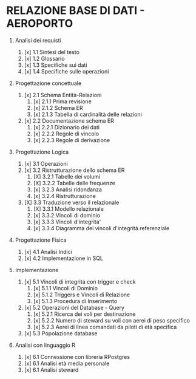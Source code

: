 # RELAZIONE BASE DI DATI - AEROPORTO

1. Analisi dei requisti
    1. [x] 1.1 Sintesi del testo
    2. [x] 1.2 Glossario
    3. [x] 1.3 Specifiche sui dati
    4. [x] 1.4 Specifiche sulle operazioni

2. Progettazione concettuale
    1. [x] 2.1 Schema Entità-Relazioni
        1. [x] 2.1.1 Prima revisione
        2. [x] 2.1.2 Schema ER
        3. [x] 2.1.3 Tabella di cardinalità delle relazioni
    2. [x] 2.2 Documentazione schema ER
        1. [x] 2.2.1 Dizionario dei dati
        2. [x] 2.2.2 Regole di vincolo 
        3. [x] 2.2.3 Regole di derivazione 

3. Progettazione Logica
    1. [x] 3.1 Operazioni
    2. [x] 3.2 Ristrutturazione dello schema ER
        1. [X] 3.2.1 Tabelle dei volumi
        2. [X] 3.2.2 Tabelle delle frequenze
        3. [x] 3.2.3 Analisi ridondanza 
        4. [x] 3.2.4 Ristrutturazione
    3. [X] 3.3 Traduzione verso il relazionale
        1. [X] 3.3.1 Modello relazionale    
        2. [x] 3.3.2 Vincoli di dominio
        3. [x] 3.3.3 Vincoli d'integrita'
        4. [x] 3.3.4 Diagramma dei vincoli d'integrità referenziale

4. Progettazione Fisica
    1. [x] 4.1 Analisi Indici
    2. [x] 4.2 Implementazione in SQL

5. Implementazione
    1. [x] 5.1 Vincoli di integrita con trigger e check
       1. [x] 5.1.1 Vincoli di Dominio
       2. [x] 5.1.2 Triggers e Vincoli di Relazione
       3. [x] 5.1.3 Procedura di Inserimento
    2. [x] 5.2 Operazioni del Database - Query
       1. [x] 5.2.1 Ricerca dei voli per destinazione
       2. [x] 5.2.2 Numero di steward su voli con aerei di peso specifico
       3. [x] 5.2.3 Aerei di linea comandati da piloti di età specifica
    3. [x] 5.3 Popolazione database

6. Analisi con linguaggio R
    1. [x] 6.1 Connessione con libreria RPostgres
    2. [x] 6.1 Analisi età media personale
    3. [x] 6.1 Analisi steward

